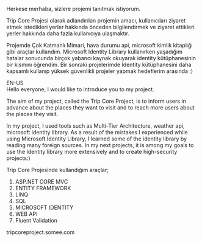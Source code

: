 Herkese merhaba, sizlere projemi tanıtmak istiyorum.

Trip Core Projesi olarak adlandırılan projemin amacı, kullanıcıları ziyaret etmek istedikleri yerler hakkında önceden bilgilendirmek ve ziyaret ettikleri yerler hakkında daha fazla kullanıcıya ulaşmaktır.

Projemde Çok Katmanlı Mimari, hava durumu api, microsoft kimlik kitaplığı gibi araçlar kullandım. Microsoft Identity Library kullanırken yaşadığım hatalar sonucunda birçok yabancı kaynak okuyarak identity kütüphanesinin bir kısmını öğrendim. Bir sonraki projelerimde Identity kütüphanesini daha kapsamlı kullanıp yüksek güvenlikli projeler yapmak hedeflerim arasında :)

EN-US <br>
Hello everyone, I would like to introduce you to my project.

The aim of my project, called the Trip Core Project, is to inform users in advance about the places they want to visit and to reach more users about the places they visit.

In my project, I used tools such as Multi-Tier Architecture, weather api, microsoft identity library. As a result of the mistakes I experienced while using Microsoft Identity Library, I learned some of the identity library by reading many foreign sources. In my next projects, it is among my goals to use the Identity library more extensively and to create high-security projects:)

Trip Core Projesinde kullandığım araçlar;
1) ASP.NET CORE MVC
2) ENTITY FRAMEWORK
3) LINQ
4) SQL
5) MICROSOFT IDENTITY
6) WEB API
7) Fluent Validation

tripcoreproject.somee.com
